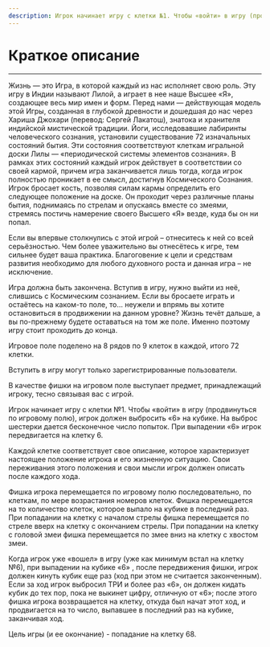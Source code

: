 ```yaml
---
description: Игрок начинает игру с клетки №1. Чтобы «войти» в игру (продвинуться по игровому полю), игрок должен выбросить «6» на кубике. На выброс шестерки дается бесконечное число попыток. При выпадении «6» игрок передвигается на клетку 6. 
---
```

#  Краткое описание


---
   Жизнь — это Игра, в которой каждый из нас исполняет свою роль. Эту игру в Индии называют Лилой, а играет в нее наше Высшее «Я», создающее весь мир имен и форм. Перед нами — действующая модель этой Игры, созданная в глубокой древности и дошедшая до нас через Хариша Джохари (перевод: Сергей Лакатош), знатока и хранителя индийской мистической традиции. Йоги, исследовавшие лабиринты человеческого сознания, установили существование 72 изначальных состояний бытия. Эти состояния соответствуют клеткам игральной доски Лилы — «периодической системы элементов сознания». В рамках этих состояний каждый игрок действует в соответствии со своей кармой, причем игра заканчивается лишь тогда, когда игрок полностью проникает в ее смысл, достигнув Космического Сознания. Игрок бросает кость, позволяя силам кармы определить его следующее положение на доске. Он проходит через различные планы бытия, поднимаясь по стрелам и опускаясь вместе со змеями, стремясь постичь намерение своего Высшего «Я» везде, куда бы он ни попал. 

   Если вы впервые столкнулись с этой игрой – отнеситесь к ней со всей серьёзностью. Чем более уважительно вы отнесётесь к игре, тем сильнее будет ваша практика. Благоговение к цели и средствам развития необходимо для любого духовного роста и данная игра – не исключение.

   Игра должна быть закончена. Вступив в игру, нужно выйти из неё, слившись с Космическим сознанием. Если вы бросаете играть и остаётесь на каком-то поле, то… неужели и впрямь вы хотите остановиться в продвижении на данном уровне? Жизнь течёт дальше, а вы по-прежнему будете оставаться на том же поле. Именно поэтому игру стоит проходить до конца.

Игровое поле поделено на 8 рядов по 9 клеток в каждой, итого 72 клетки. 

Вступить в игру могут только зарегистрированные пользователи. 

В качестве фишки на игровом поле выступает предмет, принадлежащий игроку, тесно связывая вас с игрой. 

Игрок начинает игру с клетки №1. Чтобы «войти» в игру (продвинуться по игровому полю), игрок должен выбросить «6» на кубике. На выброс шестерки дается бесконечное число попыток. При выпадении «6» игрок передвигается на клетку 6. 

Каждой клетке соответствует свое описание, которое характеризует настоящее положение игрока и его жизненную ситуацию. Свои переживания этого положения и свои мысли игрок должен описать после каждого хода. 

Фишка игрока перемещается по игровому полю последовательно, по клеткам, по мере возрастания номеров клеток. Фишка перемещается на то количество клеток, которое выпало на кубике в последний раз. При попадании на клетку с началом стрелы фишка перемещается по стреле вверх на клетку с окончанием стрелы. При попадании на клетку с головой змеи фишка перемещается по змее вниз на клетку с хвостом змеи. 

Когда игрок уже «вошел» в игру (уже как минимум встал на клетку №6), при выпадении на кубике «6» , после передвижения фишки, игрок должен кинуть кубик еще раз (ход при этом не считается законченным). Если за ход игрок выбросил ТРИ и более раз «6», он должен кидать кубик до тех пор, пока не выкинет цифру, отличную от «6»; после этого фишка игрока возвращается на клетку, откуда был начат этот ход, и продвигается на то число, выпавшее в последний раз на кубике, заканчивая ход. 

Цель игры (и ее окончание) - попадание на клетку 68.

